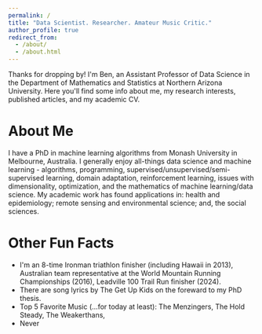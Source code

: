 ```yaml
---
permalink: /
title: "Data Scientist. Researcher. Amateur Music Critic."
author_profile: true
redirect_from: 
  - /about/
  - /about.html
---
```


Thanks for dropping by! I'm Ben, an Assistant Professor of Data Science in the Department of Mathematics and Statistics at Northern Arizona University. Here you'll find some info about me, my research interests, published articles, and my academic CV.

About Me
======
I have a PhD in machine learning algorithms from Monash University in Melbourne, Australia. I generally enjoy all-things data science and machine learning - algorithms, programming, supervised/unsupervised/semi-supervised learning, domain adaptation, reinforcement learning, issues with dimensionality, optimization, and the mathematics of machine learning/data science. My academic work has found applications in: health and epidemiology; remote sensing and environmental science; and, the social sciences.


Other Fun Facts
======
- I'm an 8-time Ironman  triathlon finisher (including Hawaii in 2013), Australian team representative at the World Mountain Running Championships (2016), Leadville 100 Trail Run finisher (2024).
- There are song lyrics by The Get Up Kids on the foreward to my PhD thesis.
- Top 5 Favorite Music (...for today at least): The Menzingers, The Hold Steady, The Weakerthans,
- Never 